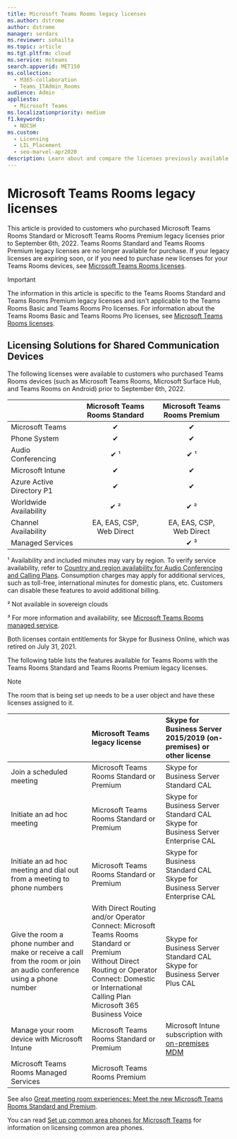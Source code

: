 ```yaml
---
title: Microsoft Teams Rooms legacy licenses
ms.author: dstrome
author: dstrome
manager: serdars
ms.reviewer: sohailta
ms.topic: article
ms.tgt.pltfrm: cloud
ms.service: msteams
search.appverid: MET150
ms.collection: 
  - M365-collaboration
  - Teams_ITAdmin_Rooms
audience: Admin
appliesto: 
  - Microsoft Teams
ms.localizationpriority: medium
f1.keywords: 
  - NOCSH
ms.custom: 
  - Licensing
  - LIL_Placement
  - seo-marvel-apr2020
description: Learn about and compare the licenses previously available for different types of calling and meeting features in Microsoft Teams Rooms.
---
```


# Microsoft Teams Rooms legacy licenses

This article is provided to customers who purchased Microsoft Teams Rooms Standard or Microsoft Teams Rooms Premium legacy licenses prior to September 6th, 2022. Teams Rooms Standard and Teams Rooms Premium legacy licenses are no longer available for purchase. If your legacy licenses are expiring soon, or if you need to purchase new licenses for your Teams Rooms devices, see [Microsoft Teams Rooms licenses](rooms-licensing.md).

> [!IMPORTANT]
> The information in this article is specific to the Teams Rooms Standard and Teams Rooms Premium legacy licenses and isn't applicable to the Teams Rooms Basic and Teams Rooms Pro licenses. For information about the Teams Rooms Basic and Teams Rooms Pro licenses, see [Microsoft Teams Rooms licenses](rooms-licensing.md).

## Licensing Solutions for Shared Communication Devices

The following licenses were available to customers who purchased Teams Rooms devices (such as Microsoft Teams Rooms, Microsoft Surface Hub, and Teams Rooms on Android) prior to September 6th, 2022.

|&nbsp;|Microsoft Teams Rooms Standard |Microsoft Teams Rooms Premium |
|:--- |:---: |:---: |
|Microsoft Teams|  &#x2714;|  &#x2714;|
|Phone System|  &#x2714;|  &#x2714;|
|Audio Conferencing|&#x2714; &sup1;|&#x2714; &sup1;|
|Microsoft Intune|&#x2714;|&#x2714;|  
|Azure Active Directory P1|&#x2714;|&#x2714;| 
|Worldwide Availability | &#x2714; &sup2;| &#x2714; &sup2;|
|Channel Availability | EA, EAS, CSP, <br/>Web Direct | EA, EAS, CSP, <br/>Web Direct |
|Managed Services | | &#x2714; &sup3;|

&sup1; Availability and included minutes may vary by region. To verify service availability, refer to  [Country and region availability for Audio Conferencing and Calling Plans](/microsoftteams/country-and-region-availability-for-audio-conferencing-and-calling-plans). Consumption charges may apply for additional services, such as toll-free, international minutes for domestic plans, etc. Customers can disable these features to avoid additional billing.  

&sup2; Not available in sovereign clouds  

&sup3; For more information and availability, see [Microsoft Teams Rooms managed service](microsoft-teams-rooms-premium.md).

Both licenses contain entitlements for Skype for Business Online, which was retired on July 31, 2021.

The following table lists the features available for Teams Rooms with the Teams Rooms Standard and Teams Rooms Premium legacy licenses.
  
> [!NOTE]
> The room that is being set up needs to be a user object and have these licenses assigned to it.

| &nbsp;                                                                                                                 | Microsoft Teams legacy license                                                                                                                                                                                 | Skype for Business Server 2015/2019 (on-premises) or other license                                    |
|:-----------------------------------------------------------------------------------------------------------------------|:---------------------------------------------------------------------------------------------------------------------------------------------------------------------------------------------------------------|:------------------------------------------------------------------------------------------------------|
| Join a scheduled meeting                                                                                               | Microsoft Teams Rooms Standard or Premium                                                                                                                                                                      | Skype for Business Server Standard CAL                                                                |
| Initiate an ad hoc meeting                                                                                             | Microsoft Teams Rooms Standard or Premium                                                                                                                                                                      | Skype for Business Server Standard CAL  <br/> Skype for Business Server Enterprise CAL                |
| Initiate an ad hoc meeting and dial out from a meeting to phone numbers                                                | Microsoft Teams Rooms Standard or Premium                                                                                                                                                                      | Skype for Business Standard CAL  <br/> Skype for Business Server Enterprise CAL                       |
| Give the room a phone number and make or receive a call from the room or join an audio conference using a phone number | With Direct Routing and/or Operator Connect: Microsoft Teams Rooms Standard or Premium<br/>Without Direct Routing or Operator Connect: Domestic or International Calling Plan<br/>Microsoft 365 Business Voice | Skype for Business Server Standard CAL  <br/> Skype for Business Server Plus CAL                      |
| Manage your room device with Microsoft Intune                                                                          | Microsoft Teams Rooms Standard or Premium                                                                                                                                                                      | Microsoft Intune subscription with [on-premises MDM](/configmgr/mdm/plan-design/plan-on-premises-mdm) |
| Microsoft Teams Rooms Managed Services                                                                                 | Microsoft Teams Rooms Premium                                                                                                                                                                                  |                                                                                                       |

 See also [Great meeting room experiences: Meet the new Microsoft Teams Rooms Standard and Premium](https://www.microsoft.com/microsoft-365/blog/2020/07/21/microsoft-teams-meetings-hybrid-workplace-options/).

 You can read [Set up common area phones for Microsoft Teams](../set-up-common-area-phones.md) for information on licensing common area phones.

